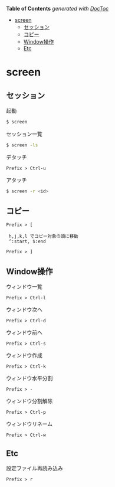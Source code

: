 <!-- START doctoc generated TOC please keep comment here to allow auto update -->
<!-- DON'T EDIT THIS SECTION, INSTEAD RE-RUN doctoc TO UPDATE -->
**Table of Contents**  *generated with [DocToc](https://github.com/thlorenz/doctoc)*

- [screen](#screen)
  - [セッション](#%E3%82%BB%E3%83%83%E3%82%B7%E3%83%A7%E3%83%B3)
  - [コピー](#%E3%82%B3%E3%83%94%E3%83%BC)
  - [Window操作](#window%E6%93%8D%E4%BD%9C)
  - [Etc](#etc)

<!-- END doctoc generated TOC please keep comment here to allow auto update -->

screen
===

## セッション

起動
```bash
$ screen
```

セッション一覧
```bash
$ screen -ls
```

デタッチ
```
Prefix > Ctrl-u
```

アタッチ
```bash
$ screen -r <id>
```

## コピー

```
Prefix > [

 h,j,k,l でコピー対象の頭に移動
 ^:start, $:end

Prefix > ]
```

## Window操作

ウィンドウ一覧
```
Prefix > Ctrl-l
```

ウィンドウ次へ
```
Prefix > Ctrl-d
```

ウィンドウ前へ
```
Prefix > Ctrl-s
```

ウィンドウ作成
```
Prefix > Ctrl-k
```

ウィンドウ水平分割
```
Prefix > -
```

ウィンドウ分割解除
```
Prefix > Ctrl-p
```

ウィンドウリネーム
```
Prefix > Ctrl-w
```

## Etc

設定ファイル再読み込み
```
Prefix > r
```
